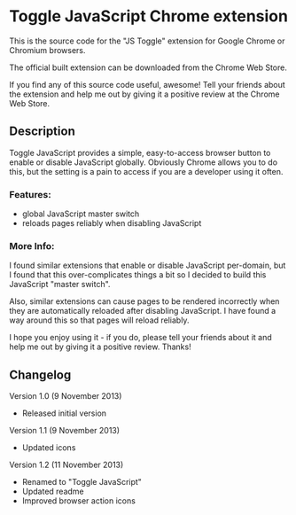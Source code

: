 Toggle JavaScript Chrome extension
==================================

This is the source code for the "JS Toggle" extension for Google Chrome or
Chromium browsers.

The official built extension can be downloaded from the Chrome Web Store.

If you find any of this source code useful, awesome! Tell your friends about the
extension and help me out by giving it a positive review at the Chrome Web Store.

Description
-----------

Toggle JavaScript provides a simple, easy-to-access browser button to enable
or disable JavaScript globally. Obviously Chrome allows you to do this, but
the setting is a pain to access if you are a developer using it often.

### Features:

- global JavaScript master switch
- reloads pages reliably when disabling JavaScript

### More Info:

I found similar extensions that enable or disable JavaScript per-domain,
but I found that this over-complicates things a bit so I decided to build
this JavaScript "master switch".

Also, similar extensions can cause pages to be rendered incorrectly when they
are automatically reloaded after disabling JavaScript. I have found a way
around this so that pages will reload reliably.

I hope you enjoy using it - if you do, please tell your friends about it
and help me out by giving it a positive review. Thanks!

Changelog
---------

Version 1.0 (9 November 2013)
- Released initial version

Version 1.1 (9 November 2013)
- Updated icons

Version 1.2 (11 November 2013)
- Renamed to "Toggle JavaScript"
- Updated readme
- Improved browser action icons